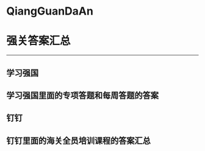 # QiangGuanDaAn
# 强关答案汇总
---
## 学习强国
学习强国里面的**专项答题**和**每周答题**的答案
---
## 钉钉
钉钉里面的**海关全员培训课程**的答案汇总
---
